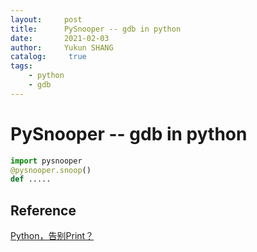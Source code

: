 ```yaml
---
layout:     post
title:      PySnooper -- gdb in python
date:       2021-02-03
author:     Yukun SHANG
catalog: 	 true
tags:
    - python
	- gdb
---
```








# PySnooper -- gdb in python



```python
import pysnooper
@pysnooper.snoop()
def .....
```



## Reference

[Python，告别Print？](https://zhuanlan.zhihu.com/p/68217206)